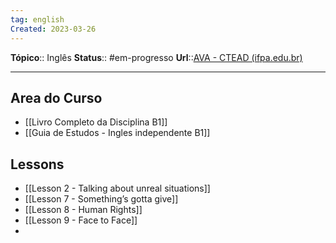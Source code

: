 ```yaml
---
tag: english
Created: 2023-03-26
---
```

**Tópico**:: Inglês
**Status**:: #em-progresso 
**Url**::[AVA - CTEAD (ifpa.edu.br)](https://ctead.ifpa.edu.br/ava/login/index-mural.php)

--- 
## Area do Curso

- [[Livro Completo da Disciplina B1]]
- [[Guia de Estudos - Ingles independente B1]]

## Lessons

- [[Lesson 2 - Talking about unreal situations]]
- [[Lesson 7 - Something’s gotta give]]
- [[Lesson 8 - Human Rights]]
- [[Lesson 9 - Face to Face]]
- 


